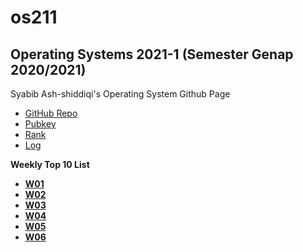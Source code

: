 # os211
## Operating Systems 2021-1 (Semester Genap 2020/2021)
Syabib Ash-shiddiqi's Operating System Github Page

* [GitHub Repo](https://github.com/Sasfort/os211/)
* [Pubkey](https://sasfort.github.io/os211/TXT/mypubkey.txt)
* [Rank](https://sasfort.github.io/os211/TXT/myrank.txt)
* [Log](https://sasfort.github.io/os211/TXT/mylog.txt)

**Weekly Top 10 List**
* <b>[W01](https://sasfort.github.io/os211/W01/)</b><br>
* <b>[W02](https://sasfort.github.io/os211/W02/)</b><br>
* <b>[W03](https://sasfort.github.io/os211/W03/)</b><br>
* <b>[W04](https://sasfort.github.io/os211/W04/)</b><br>
* <b>[W05](https://sasfort.github.io/os211/W05/)</b><br>
* <b>[W06](https://sasfort.github.io/os211/W06/)</b><br>
